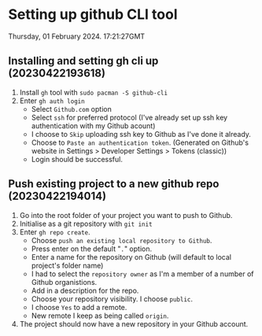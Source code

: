 # Setting up github CLI tool

Thursday, 01 February 2024. 17:21:27GMT

## Installing and setting gh cli up (20230422193618)

1. Install `gh` tool with `sudo pacman -S github-cli`
2. Enter `gh auth login`
   - Select `Github.com` option
   - Select `ssh` for preferred protocol (I've already set up ssh key authentication with my Github acount)
   - I choose to `Skip` uploading ssh key to Github as I've done it already.
   - Choose to `Paste an authentication token`. (Generated on Github's website in Settings > Developer Settings > Tokens (classic))
   - Login should be successful.
    
## Push existing project to a new github repo (20230422194014)

1. Go into the root folder of your project you want to push to Github.
2. Initialise as a git repository with `git init`
3. Enter `gh repo create`.
   - Choose `push an existing local repository to Github`.
   - Press enter on the default "`.`" option.
   - Enter a name for the repository on Github (will default to local project's folder name)
   - I had to select the `repository owner` as I'm a member of a number of Github organistions.
   - Add in a description for the repo.
   - Choose your repository visibility. I choose `public`.
   - I choose `Yes` to add a remote.
   - New remote I keep as being called `origin`.
4. The project should now have a new repository in your Github account.


